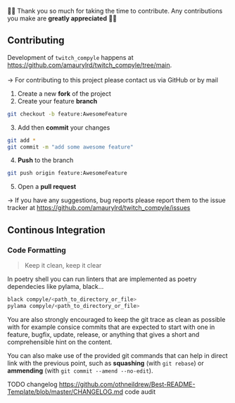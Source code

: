 🎉🎉 Thank you so much for taking the time to contribute. Any contributions you make are **greatly appreciated** 🎉🎉

## Contributing

Development of `twitch_compyle` happens at <https://github.com/amaurylrd/twitch_compyle/tree/main>.
<br><br>
&rarr; For contributing to this project please contact us via GitHub or by mail <br>

1. Create a new **fork** of the project
2. Create your feature **branch**

```sh
git checkout -b feature:AwesomeFeature
```

3. Add then **commit** your changes

```sh
git add *
git commit -m "add some awesome feature"
```

4. **Push** to the branch
   
```sh
git push origin feature:AwesomeFeature
```

5. Open a **pull request**

&rarr; If you have any suggestions, bug reports please report them to the issue tracker at https://github.com/amaurylrd/twitch_compyle/issues


## Continous Integration

### Code Formatting

> Keep it clean, keep it clear

In poetry shell you can run linters that are implemented as poetry dependecies like pylama, black...

```sh
black compyle/<path_to_directory_or_file>
pylama compyle/<path_to_directory_or_file>
```

You are also strongly encouraged to keep the git trace as clean as possible with for example consice commits that are expected to start with one in feature, bugfix, update, release, or anything that gives a short and comprehensible hint on the content.

You can also make use of the provided git commands that can help in direct link with the previous point, such as **squashing** (with ``git rebase``) or **ammending** (with ``git commit --amend --no-edit``).



TODO
changelog https://github.com/othneildrew/Best-README-Template/blob/master/CHANGELOG.md
code audit
